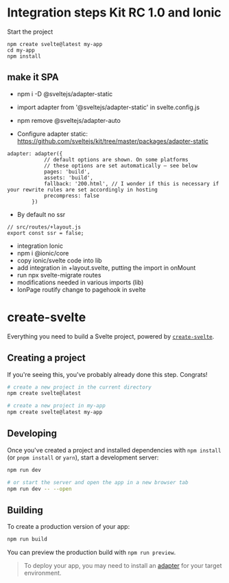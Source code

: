 # Integration steps Kit RC 1.0 and Ionic

Start the project
```
npm create svelte@latest my-app
cd my-app
npm install
```

## make it SPA
- npm i -D @sveltejs/adapter-static
- import adapter from '@sveltejs/adapter-static' in svelte.config.js
- npm remove @sveltejs/adapter-auto

- Configure adapter static: https://github.com/sveltejs/kit/tree/master/packages/adapter-static
```
adapter: adapter({
			// default options are shown. On some platforms
			// these options are set automatically — see below
			pages: 'build',
			assets: 'build',
			fallback: '200.html', // I wonder if this is necessary if your rewrite rules are set accordingly in hosting
			precompress: false
		})
```

- By default no ssr
```
// src/routes/+layout.js
export const ssr = false;
```

- integration Ionic
- npm i @ionic/core 
- copy ionic/svelte code into lib
- add integration in +layout.svelte, putting the import in onMount
- run npx svelte-migrate routes
- modifications needed in various imports (lib)
- IonPage routify change to pagehook in svelte

# create-svelte

Everything you need to build a Svelte project, powered by [`create-svelte`](https://github.com/sveltejs/kit/tree/master/packages/create-svelte).

## Creating a project

If you're seeing this, you've probably already done this step. Congrats!

```bash
# create a new project in the current directory
npm create svelte@latest

# create a new project in my-app
npm create svelte@latest my-app
```

## Developing

Once you've created a project and installed dependencies with `npm install` (or `pnpm install` or `yarn`), start a development server:

```bash
npm run dev

# or start the server and open the app in a new browser tab
npm run dev -- --open
```

## Building

To create a production version of your app:

```bash
npm run build
```

You can preview the production build with `npm run preview`.

> To deploy your app, you may need to install an [adapter](https://kit.svelte.dev/docs/adapters) for your target environment.
